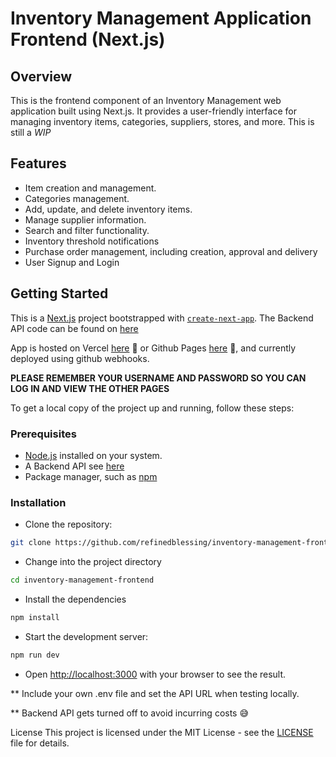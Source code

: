 # Inventory Management Application Frontend (Next.js)

## Overview

This is the frontend component of an Inventory Management web application built using Next.js. It provides a user-friendly interface for managing inventory items, categories, suppliers, stores, and more. This is still a _WIP_

## Features

- Item creation and management.
- Categories management.
- Add, update, and delete inventory items.
- Manage supplier information.
- Search and filter functionality.
- Inventory threshold notifications
- Purchase order management, including creation, approval and delivery
- User Signup and Login

## Getting Started

This is a [Next.js](https://nextjs.org/) project bootstrapped with [`create-next-app`](https://github.com/vercel/next.js/tree/canary/packages/create-next-app). The Backend API code can be found on [here](https://github.com/refinedblessing/inventory-management)

App is hosted on Vercel [here](https://inventory-management-frontend-liart.vercel.app/) 👀 or Github Pages [here](https://refinedblessing.github.io/inventory-management-frontend/) 👀, and currently deployed using github webhooks.

**PLEASE REMEMBER YOUR USERNAME AND PASSWORD SO YOU CAN LOG IN AND VIEW THE OTHER PAGES**

To get a local copy of the project up and running, follow these steps:

### Prerequisites

- [Node.js](https://nodejs.org/) installed on your system.
- A Backend API see [here](https://github.com/refinedblessing/inventory-management)
- Package manager, such as [npm](https://www.npmjs.com/)

### Installation

- Clone the repository:

```bash
git clone https://github.com/refinedblessing/inventory-management-frontend.git
```

- Change into the project directory

```bash
cd inventory-management-frontend
```

- Install the dependencies

```bash
npm install
```

- Start the development server:

```bash
npm run dev
```

- Open [http://localhost:3000](http://localhost:3000) with your browser to see the result.

\*\* Include your own .env file and set the API URL when testing locally.

\*\* Backend API gets turned off to avoid incurring costs 😅

License
This project is licensed under the MIT License - see the [LICENSE](https://chat.openai.com/c/LICENSE) file for details.
